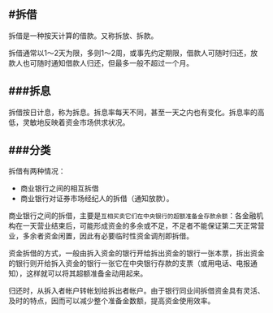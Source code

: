 #拆借
---
拆借是一种按天计算的借款。又称拆放、拆款。

拆借通常以1～2天为限，多则1～2周，或事先约定期限，借款人可随时归还，放款人也可随时通知借款人归还，但最多一般不超过一个月。

###拆息
---
拆借按日计息，称为拆息。拆息率每天不同，甚至一天之内也有变化。拆息率的高低，灵敏地反映着资金市场供求状况。

###分类
---
拆借有两种情况：
+ 商业银行之间的相互拆借
+ 商业银行对证券市场经纪人的拆借（通知放款）。

商业银行之间的拆借，主要是`互相买卖它们在中央银行的超额准备金存款余额`：各金融机构在一天营业结束后，可能形成资金的多余或不足，不足者不能保证第二天正常营业，多余者资金闲置，因此有必要临时性资金调剂即拆借。

资金拆借的方式，一般由拆入资金的银行开给拆出资金的银行一张本票，拆出资金的银行则开给拆入资金的银行一张它在中央银行存款的支票（或用电话、电报通知），这样就可以将其超额准备金动用起来。

归还时，从拆入者帐户转帐划给拆出者帐户。由于银行同业间拆借资金具有灵活、及时的特点，因而可以减少整个准备金数额，提高资金使用效率。
